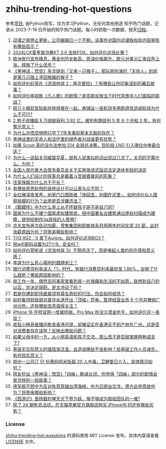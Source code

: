 # zhihu-trending-hot-questions
参考[项目](https://github.com/justjavac/zhihu-trending-hot-questions), 由Python改写，仅为学习Python，无任何其他用途
知乎热门话题，记录从 2023-7-19
日开始的知乎热门话题。每小时抓取一次数据，按天[归档](./data)。
<!-- BEGIN -->
<!-- 最后更新时间 2024-09-14 04:24:53.256512 -->
1. [动漫之家停止更新，公司编辑已一个不剩，该事件对国内动漫版权和内容审核有哪些启示？](https://www.zhihu.com/question/666939777)
1. [2024LCK夏季冒泡赛KT 3:0 击败FOX，如何评价这场比赛？](https://www.zhihu.com/question/667072733)
1. [欧洲央行宣布降息，黄金创历史新高，原油价格飙升，欧元对美元汇率应声上涨，释放了什么信号？](https://www.zhihu.com/question/667019443)
1. [《黑神话：悟空》多次提到「又来一只猴子」，那玩家扮演的「天命人」到底是第几只踏上寻回根器的猴子？](https://www.zhihu.com/question/666693893)
1. [如何评价纪录片《流浪地球 2：再次冒险》？有哪些让你印象深刻的幕后故事？](https://www.zhihu.com/question/667083242)
1. [如何评价电视剧《凡人歌》的剧情？是否能反映当下时代背景中人们面临的挑战？](https://www.zhihu.com/question/666221990)
1. [把几十艘巨型轮船并排焊接在一起，再铺设一层机场专用跑道改造成航母为什么不可行?](https://www.zhihu.com/question/666851137)
1. [2 男子盗播超 8 万部剧获利 3.92 亿，被判有期徒刑 5 年 6 个月和 3 年，有何警示意义？](https://www.zhihu.com/question/666555680)
1. [为什么孙悟空明明只学了7年本事却基本无敌的存在？](https://www.zhihu.com/question/664292534)
1. [黑神话里的天命人和法环里的褪色者对战谁更有优势？](https://www.zhihu.com/question/666953390)
1. [如果 Scout 真的没办法参加 S14 全球总决赛，现阶段 LNG 引入哪位中单最合适？](https://www.zhihu.com/question/667080098)
1. [为什么一说起关羽威震华夏，就有人说类似的词出现过几次了，关羽的不算什么。为何？](https://www.zhihu.com/question/666857561)
1. [全国人民代表大会常务委员会关于实施渐进式延迟法定退休年龄的决定](https://www.zhihu.com/question/719956044)
1. [为什么人们设计的侠客总是戴着斗笠披着披风的形象？](https://www.zhihu.com/question/664718954)
1. [住家保姆为什么总干不长？](https://www.zhihu.com/question/659339233)
1. [有哪些奇思妙想的装修设计可以让家与众不同？](https://www.zhihu.com/question/667047805)
1. [全红婵深夜发声，劝家门口围观者「快回去，别围在这里」，如何评价众人围观拍摄的行为？此举是否涉嫌违法？](https://www.zhihu.com/question/667018814)
1. [《甄嬛传》中为什么皇上从不怀疑孩子是不是自己的?](https://www.zhihu.com/question/643073511)
1. [国家为什么不建个国家虚拟建筑库，把中国著名古建筑通过虚拟扫描成为建模，提供给制作3a游戏的人使用?](https://www.zhihu.com/question/665334963)
1. [京东宣布再次启动加薪，零售集团和职能体系将用两年时间实现 20 薪，此时涨薪原因为何？将带来哪些影响？](https://www.zhihu.com/question/667021085)
1. [Ti13 XG2：0 拿下Aurora，如何评价这场BO3？](https://www.zhihu.com/question/667082230)
1. [把wifi密码设置为27个9，安全吗？](https://www.zhihu.com/question/31587895)
1. [如何评价郭帆说《流浪地球 3》不熬鸡汤了，而是唤起人类的存在感和意义感？](https://www.zhihu.com/question/667039097)
1. [李逵为什么死心塌地的跟随宋江？](https://www.zhihu.com/question/658619383)
1. [银行消费贷利率进入「1」时代，有银行消费贷利率最低至 1.88%，反映了什么趋势？哪些原因影响的？](https://www.zhihu.com/question/666949407)
1. [刚工作一年，偶然去同事家里看到其一片狼藉和生活的不如意。联想到自己的以后，并决定辞职。是太冲动了吗？](https://www.zhihu.com/question/666996818)
1. [若是你遭到职场直属领导莫名奇妙的打压，你会如何收场？](https://www.zhihu.com/question/666968623)
1. [如何看待财政部对普华永道开出「顶格」罚单，暂停经营业务 6 个月并撤销广州分所，还有哪些信息值得关注？](https://www.zhihu.com/question/667052226)
1. [iPhone 16 开抢官网一度被挤崩，Pro Max 秒没沙漠金抢手，如何评价这一表现？](https://www.zhihu.com/question/667123964)
1. [疯狂小杨哥直播间售卖香港月饼，却被证实在香港买不到产地在广州，这是否对消费者存在误导？反映出哪些问题？](https://www.zhihu.com/question/666983310)
1. [如果父母中的一方，从小用英语和孩子交流，那么孩子是否就掌握两种语言了?](https://www.zhihu.com/question/667020853)
1. [基层无实际意义的值班渐泛滥，会造成哪些不良影响？给基层工作人员减负，有何现实意义？](https://www.zhihu.com/question/667019785)
1. [郑州一公司订 51 份黄焖鸡米饭超 20 人中毒，卫健委已介入，具体情况如何？](https://www.zhihu.com/question/666620313)
1. [网友挖出《黑神话：悟空》「四妹」删减台词，你觉得「四妹」部分的剧情会是怎样的一段故事？](https://www.zhihu.com/question/666738355)
1. [德军舰不顾中方反对执意穿越台湾海峡，中方已提出交涉，德方此举意欲何为？将带来哪些影响？](https://www.zhihu.com/question/667122210)
1. [《西游记》里杨戬的哮天犬下界为妖，够不够成为取经团队的一难?](https://www.zhihu.com/question/666634500)
1. [除了 24 期免息活动，在天猫苹果官方旗舰店购买 iPhone16 时还有哪些优势？](https://www.zhihu.com/question/666389925)
<!-- END -->
### License
[zhihu-trending-hot-questions](https://github.com/yaogengzhu/zhihu-trending-hot-questions)
的源码使用 MIT License 发布。具体内容请查看 [LICENSE](./LICENSE) 文件。
